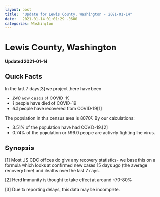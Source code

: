 ```yaml
---
layout: post
title:  "Update for Lewis County, Washington - 2021-01-14"
date:   2021-01-14 01:01:29 -0600
categories: Washington
---
```


# Lewis County, Washington
#### Updated 2021-01-14

## Quick Facts

In the last 7 days[3] we project there have been
- *248* new cases of COVID-19
- *1* people have died of COVID-19
- *64* people have recovered from COVID-19[1]

The population in this census area is 80707. By our calculations:
- 3.51% of the population have had COVID-19.[2]
- 0.74% of the population or 596.0 people are actively fighting the virus.

## Synopsis




[1] Most US CDC offices do give any recovery statistics- we base this on a formula which looks at confirmed new cases
15 days ago (the average recovery time) and deaths over the last 7 days.

[2] Herd Immunity is thought to take effect at around ~70-80%

[3] Due to reporting delays, this data may be incomplete.
 
    